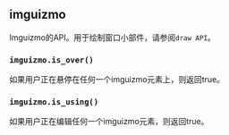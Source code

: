 ## imguizmo
Imguizmo的API。用于绘制窗口小部件，请参阅`draw API`。

### `imguizmo.is_over()`
如果用户正在悬停在任何一个imguizmo元素上，则返回true。

### `imguizmo.is_using()`
如果用户正在编辑任何一个imguizmo元素，则返回true。
